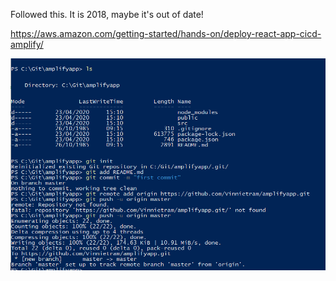Followed this.  It is 2018, maybe it's out of date!

https://aws.amazon.com/getting-started/hands-on/deploy-react-app-cicd-amplify/

![image-20200423154047370](image-20200423154047370.png)